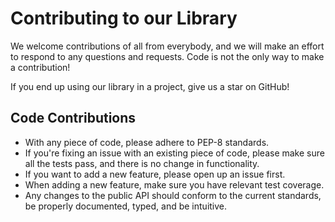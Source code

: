 # Contributing to our Library

We welcome contributions of all from everybody, and we will make an effort
to respond to any questions and requests. Code is not the only way to make
a contribution!

If you end up using our library in a project, give us a star on GitHub!

## Code Contributions

- With any piece of code, please adhere to PEP-8 standards.
- If you're fixing an issue with an existing piece of code, please make sure
all the tests pass, and there is no change in functionality.
- If you want to add a new feature, please open up an issue first.
- When adding a new feature, make sure you have relevant test coverage.
- Any changes to the public API should conform to the current standards,
be properly documented, typed, and be intuitive.